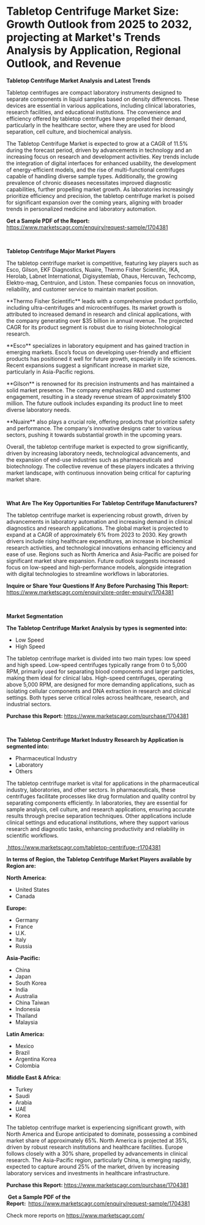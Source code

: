 <p><h1>Tabletop Centrifuge Market Size: Growth Outlook from 2025 to 2032, projecting at Market's Trends Analysis by Application, Regional Outlook, and Revenue</h1></p><p><strong>Tabletop Centrifuge Market Analysis and Latest Trends</strong></p>
<p><p>Tabletop centrifuges are compact laboratory instruments designed to separate components in liquid samples based on density differences. These devices are essential in various applications, including clinical laboratories, research facilities, and educational institutions. The convenience and efficiency offered by tabletop centrifuges have propelled their demand, particularly in the healthcare sector, where they are used for blood separation, cell culture, and biochemical analysis.</p><p>The Tabletop Centrifuge Market is expected to grow at a CAGR of 11.5% during the forecast period, driven by advancements in technology and an increasing focus on research and development activities. Key trends include the integration of digital interfaces for enhanced usability, the development of energy-efficient models, and the rise of multi-functional centrifuges capable of handling diverse sample types. Additionally, the growing prevalence of chronic diseases necessitates improved diagnostic capabilities, further propelling market growth. As laboratories increasingly prioritize efficiency and precision, the tabletop centrifuge market is poised for significant expansion over the coming years, aligning with broader trends in personalized medicine and laboratory automation.</p></p>
<p><strong>Get a Sample PDF of the Report:&nbsp;</strong> <a href="https://www.marketscagr.com/enquiry/request-sample/1704381?utm_campaign=1995&utm_medium=2&utm_source=Github&utm_content=ia&utm_term=09012025&utm_id=tabletop-centrifuge">https://www.marketscagr.com/enquiry/request-sample/1704381</a></p>
<p>&nbsp;</p>
<p><strong>Tabletop Centrifuge Major Market Players</strong></p>
<p><p>The tabletop centrifuge market is competitive, featuring key players such as Esco, Gilson, EKF Diagnostics, Nuaire, Thermo Fisher Scientific, IKA, Herolab, Labnet International, Digisystemlab, Ohaus, Hercuvan, Techcomp, Elektro-mag, Centruion, and Liston. These companies focus on innovation, reliability, and customer service to maintain market position.</p><p>**Thermo Fisher Scientific** leads with a comprehensive product portfolio, including ultra-centrifuges and microcentrifuges. Its market growth is attributed to increased demand in research and clinical applications, with the company generating over $35 billion in annual revenue. The projected CAGR for its product segment is robust due to rising biotechnological research.</p><p>**Esco** specializes in laboratory equipment and has gained traction in emerging markets. Esco’s focus on developing user-friendly and efficient products has positioned it well for future growth, especially in life sciences. Recent expansions suggest a significant increase in market size, particularly in Asia-Pacific regions.</p><p>**Gilson** is renowned for its precision instruments and has maintained a solid market presence. The company emphasizes R&D and customer engagement, resulting in a steady revenue stream of approximately $100 million. The future outlook includes expanding its product line to meet diverse laboratory needs.</p><p>**Nuaire** also plays a crucial role, offering products that prioritize safety and performance. The company's innovative designs cater to various sectors, pushing it towards substantial growth in the upcoming years.</p><p>Overall, the tabletop centrifuge market is expected to grow significantly, driven by increasing laboratory needs, technological advancements, and the expansion of end-use industries such as pharmaceuticals and biotechnology. The collective revenue of these players indicates a thriving market landscape, with continuous innovation being critical for capturing market share.</p></p>
<p>&nbsp;</p>
<p><strong>What Are The Key Opportunities For Tabletop Centrifuge Manufacturers?</strong></p>
<p><p>The tabletop centrifuge market is experiencing robust growth, driven by advancements in laboratory automation and increasing demand in clinical diagnostics and research applications. The global market is projected to expand at a CAGR of approximately 6% from 2023 to 2030. Key growth drivers include rising healthcare expenditures, an increase in biochemical research activities, and technological innovations enhancing efficiency and ease of use. Regions such as North America and Asia-Pacific are poised for significant market share expansion. Future outlook suggests increased focus on low-speed and high-performance models, alongside integration with digital technologies to streamline workflows in laboratories.</p></p>
<p><strong>Inquire or Share Your Questions If Any Before Purchasing This Report:</strong> <a href="https://www.marketscagr.com/enquiry/pre-order-enquiry/1704381?utm_campaign=1995&utm_medium=2&utm_source=Github&utm_content=ia&utm_term=09012025&utm_id=tabletop-centrifuge">https://www.marketscagr.com/enquiry/pre-order-enquiry/1704381</a></p>
<p>&nbsp;</p>
<p><strong>Market Segmentation</strong></p>
<p><strong>The Tabletop Centrifuge Market Analysis by types is segmented into:</strong></p>
<p><ul><li>Low Speed</li><li>High Speed</li></ul></p>
<p><p>The tabletop centrifuge market is divided into two main types: low speed and high speed. Low-speed centrifuges typically range from 0 to 5,000 RPM, primarily used for separating blood components and larger particles, making them ideal for clinical labs. High-speed centrifuges, operating above 5,000 RPM, are designed for more demanding applications, such as isolating cellular components and DNA extraction in research and clinical settings. Both types serve critical roles across healthcare, research, and industrial sectors.</p></p>
<p><strong>Purchase this Report:&nbsp;</strong><a href="https://www.marketscagr.com/purchase/1704381?utm_campaign=1995&utm_medium=2&utm_source=Github&utm_content=ia&utm_term=09012025&utm_id=tabletop-centrifuge">https://www.marketscagr.com/purchase/1704381</a></p>
<p>&nbsp;</p>
<p><strong>The Tabletop Centrifuge Market Industry Research by Application is segmented into:</strong></p>
<p><ul><li>Pharmaceutical Industry</li><li>Laboratory</li><li>Others</li></ul></p>
<p><p>The tabletop centrifuge market is vital for applications in the pharmaceutical industry, laboratories, and other sectors. In pharmaceuticals, these centrifuges facilitate processes like drug formulation and quality control by separating components efficiently. In laboratories, they are essential for sample analysis, cell culture, and research applications, ensuring accurate results through precise separation techniques. Other applications include clinical settings and educational institutions, where they support various research and diagnostic tasks, enhancing productivity and reliability in scientific workflows.</p></p>
<p><a href="https://www.marketscagr.com/tabletop-centrifuge-r1704381?utm_campaign=1995&utm_medium=2&utm_source=Github&utm_content=ia&utm_term=09012025&utm_id=tabletop-centrifuge">&nbsp;https://www.marketscagr.com/tabletop-centrifuge-r1704381</a></p>
<p><strong>In terms of Region, the Tabletop Centrifuge Market Players available by Region are:</strong></p>
<p>
    <p> <strong> North America: </strong>
        <ul>
            <li>United States</li>
            <li>Canada</li>
        </ul>
        </p> 
    <p> <strong> Europe: </strong>
        <ul>
            <li>Germany</li>
            <li>France</li>
            <li>U.K.</li>
            <li>Italy</li>
            <li>Russia</li>
        </ul>
        </p> 
    <p> <strong> Asia-Pacific: </strong>
        <ul>
            <li>China</li>
            <li>Japan</li>
            <li>South Korea</li>
            <li>India</li>
            <li>Australia</li>
            <li>China Taiwan</li>
            <li>Indonesia</li>
            <li>Thailand</li>
            <li>Malaysia</li>
        </ul>
        </p> 
    <p> <strong> Latin America: </strong>
        <ul>
            <li>Mexico</li>
            <li>Brazil</li>
            <li>Argentina Korea</li>
            <li>Colombia</li>
        </ul>
        </p> 
    <p> <strong> Middle East & Africa: </strong>
        <ul>
            <li>Turkey</li>
            <li>Saudi</li>
            <li>Arabia</li>
            <li>UAE</li>
            <li>Korea</li>
        </ul>
    </p>
    </p>
<p><p>The tabletop centrifuge market is experiencing significant growth, with North America and Europe anticipated to dominate, possessing a combined market share of approximately 65%. North America is projected at 35%, driven by robust research institutions and healthcare facilities. Europe follows closely with a 30% share, propelled by advancements in clinical research. The Asia-Pacific region, particularly China, is emerging rapidly, expected to capture around 25% of the market, driven by increasing laboratory services and investments in healthcare infrastructure.</p></p>
<p><strong>Purchase this Report: </strong><a href="https://www.marketscagr.com/purchase/1704381?utm_campaign=1995&utm_medium=2&utm_source=Github&utm_content=ia&utm_term=09012025&utm_id=tabletop-centrifuge">https://www.marketscagr.com/purchase/1704381</a></p>
<p>&nbsp;<strong>Get a Sample PDF of the Report:&nbsp;&nbsp;</strong><a href="https://www.marketscagr.com/enquiry/request-sample/1704381?utm_campaign=1995&utm_medium=2&utm_source=Github&utm_content=ia&utm_term=09012025&utm_id=tabletop-centrifuge">https://www.marketscagr.com/enquiry/request-sample/1704381</a></p>
<p><strong></strong></p>
<p>Check more reports on <a href="https://www.marketscagr.com/?utm_campaign=1995&utm_medium=2&utm_source=Github&utm_content=ia&utm_term=09012025&utm_id=tabletop-centrifuge">https://www.marketscagr.com/</a></p>